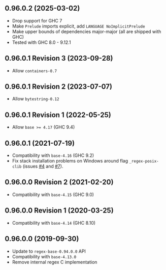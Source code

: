 ## 0.96.0.2 (2025-03-02)

- Drop support for GHC 7
- Make `Prelude` imports explicit, add `LANGUAGE NoImplicitPrelude`
- Make upper bounds of dependencies major-major (all are shipped with GHC)
- Tested with GHC 8.0 - 9.12.1

## 0.96.0.1 Revision 3 (2023-09-28)

- Allow `containers-0.7`

## 0.96.0.1 Revision 2 (2023-07-07)

- Allow `bytestring-0.12`

## 0.96.0.1 Revision 1 (2022-05-25)

- Allow `base >= 4.17` (GHC 9.4)

## 0.96.0.1 (2021-07-19)

- Compatibility with `base-4.16` (GHC 9.2)
- Fix stack installation problems on Windows around flag `_regex-posix-clib`
  (issues
  [#4](https://github.com/haskell-hvr/regex-posix/issues/4) and
  [#7](https://github.com/haskell-hvr/regex-posix/issues/7)).

## 0.96.0.0 Revision 2 (2021-02-20)

- Compatibility with `base-4.15` (GHC 9.0)

## 0.96.0.0 Revision 1 (2020-03-25)

- Compatibility with `base-4.14` (GHC 8.10)

## 0.96.0.0 (2019-09-30)

- Update to `regex-base-0.94.0.0` API
- Compatibility with `base-4.13.0`
- Remove internal regex C implementation
